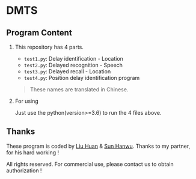 # DMTS

## Program Content

1. This repository has 4 parts.

   * `test1.py`: Delay identification - Location
   * `test2.py`: Delayed recognition - Speech
   * `test3.py`: Delayed recall - Location
   * `test4.py`: Position delay identification program

   > These names are translated in Chinese.

2. For using

   Just use the python(version>=3.6) to run the 4 files above.

## Thanks

These program is coded by [Liu Huan](https://github.com/Michel-liu/) & [Sun Hanwu](https://github.com/sunhanwu). Thanks to my partner, for his hard working !

All rights reserved. For commercial use, please contact us to obtain authorization !